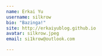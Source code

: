 ```yaml
---
name: Erkai Yu
username: silkrow
bio: "Bazinga!"
site: http://erkaiyublog.github.io
avatar: silkrow.jpeg
email: si1krow@outlook.com

---
```

